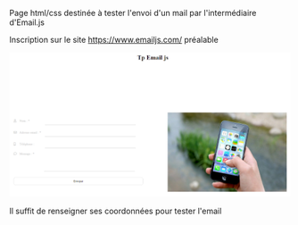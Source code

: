 Page html/css destinée à tester l'envoi d'un mail par l'intermédiaire d'Email.js

Inscription sur le site https://www.emailjs.com/ préalable


<img src="/images/exemple.png" alt="La page d'exemple du tp"/>

Il suffit de renseigner ses coordonnées pour tester l'email